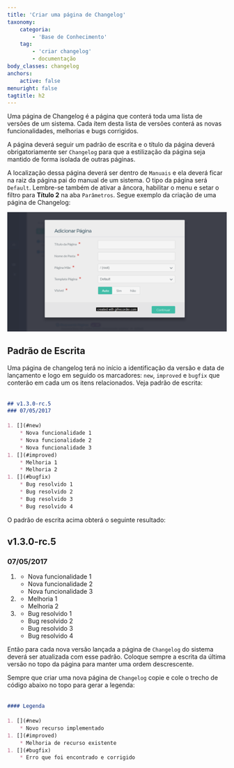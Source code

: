 ```yaml
---
title: 'Criar uma página de Changelog'
taxonomy:
    categoria:
        - 'Base de Conhecimento'
    tag:
        - 'criar changelog'
        - documentação
body_classes: changelog
anchors:
    active: false
menuright: false
tagtitle: h2
---
```


Uma página de Changelog é a página que conterá toda uma lista de versões de um sistema. Cada ítem desta lista de versões conterá as novas funcionalidades, melhorias e bugs corrigidos.

A página deverá seguir um padrão de escrita e o título da página deverá obrigatoriamente ser `Changelog` para que a estilização da página seja mantido de forma isolada de outras páginas.

A localização dessa página deverá ser dentro de `Manuais` e ela deverá ficar na raiz da página pai do manual de um sistema. O tipo da página será `Default`. Lembre-se também de ativar a âncora, habilitar o menu e setar o filtro para **Título 2** na aba `Parâmetros`. Segue exemplo da criação de uma página de Changelog:

![Criando uma página de Changelog](gif-criando-pagina-changelog.gif "Criando uma página de Changelog")

## Padrão de Escrita

Uma página de changelog terá no início a identificação da versão e data de lançamento e logo em seguido os marcadores: `new`, `improved` e `bugfix` que conterão em cada um os itens relacionados. Veja padrão de escrita:

```markdown

## v1.3.0-rc.5
### 07/05/2017

1. [](#new)
	* Nova funcionalidade 1
	* Nova funcionalidade 2
	* Nova funcionalidade 3
1. [](#improved)
	* Melhoria 1
	* Melhoria 2
1. [](#bugfix)
	* Bug resolvido 1
	* Bug resolvido 2
	* Bug resolvido 3
	* Bug resolvido 4

```
O padrão de escrita acima obterá o seguinte resultado:

## v1.3.0-rc.5
### 07/05/2017

1. [](#new)
	* Nova funcionalidade 1
	* Nova funcionalidade 2
	* Nova funcionalidade 3
1. [](#improved)
	* Melhoria 1
	* Melhoria 2
1. [](#bugfix)
	* Bug resolvido 1
	* Bug resolvido 2
	* Bug resolvido 3
	* Bug resolvido 4

Então para cada nova versão lançada a página de `Changelog` do sistema deverá ser atualizada com esse padrão. Coloque sempre a escrita da última versão no topo da página para manter uma ordem descrescente.

Sempre que criar uma nova página de `Changelog` copie e cole o trecho de código abaixo no topo para gerar a legenda:

```markdown

#### Legenda

1. [](#new)
	* Novo recurso implementado
1. [](#improved)
	* Melhoria de recurso existente
1. [](#bugfix)
	* Erro que foi encontrado e corrigido

```
